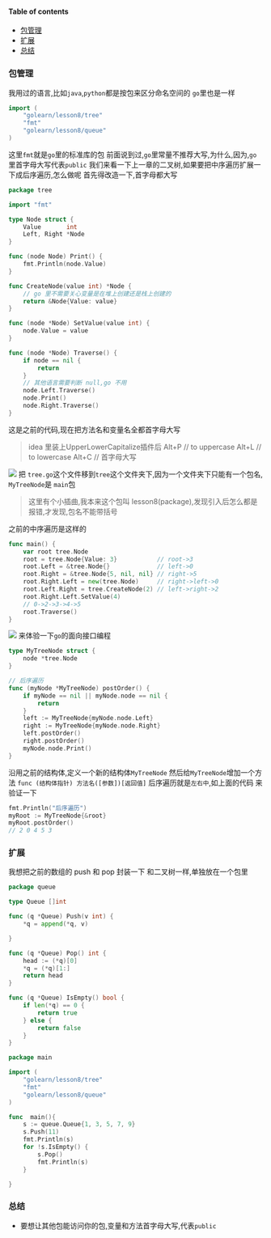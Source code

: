 #### Table of contents
- [包管理](#包管理)
- [扩展](#扩展)
- [总结](#总结)

### 包管理
我用过的语言,比如`java`,`python`都是按包来区分命名空间的
`go`里也是一样
```go
import (
	"golearn/lesson8/tree"
	"fmt"
	"golearn/lesson8/queue"
)
```
这里`fmt`就是`go`里的标准库的包
前面说到过,`go`里常量不推荐大写,为什么,因为,`go`里首字母大写代表`public`
我们来看一下上一章的二叉树,如果要把中序遍历扩展一下成后序遍历,怎么做呢
首先得改造一下,首字母都大写
```go
package tree

import "fmt"

type Node struct {
	Value       int
	Left, Right *Node
}

func (node Node) Print() {
	fmt.Println(node.Value)
}

func CreateNode(value int) *Node {
	// go 里不需要关心变量是在堆上创建还是栈上创建的
	return &Node{Value: value}
}

func (node *Node) SetValue(value int) {
	node.Value = value
}

func (node *Node) Traverse() {
	if node == nil {
		return
	}
	// 其他语言需要判断 null,go 不用
	node.Left.Traverse()
	node.Print()
	node.Right.Traverse()
}
```
这是之前的代码,现在把方法名和变量名全都首字母大写

> idea 里装上UpperLowerCapitalize插件后
Alt+P // to uppercase
Alt+L // to lowercase
Alt+C // 首字母大写

![](http://oqb4aabpb.bkt.clouddn.com/18-8-5/61538305.jpg)
把 `tree.go`这个文件移到`tree`这个文件夹下,因为一个文件夹下只能有一个包名, `MyTreeNode`是 `main`包

> 这里有个小插曲,我本来这个包叫 lesson8(package),发现引入后怎么都是报错,才发现,包名不能带括号

之前的中序遍历是这样的
```go
func main() {
	var root tree.Node
	root = tree.Node{Value: 3}           // root->3
	root.Left = &tree.Node{}             // left->0
	root.Right = &tree.Node{5, nil, nil} // right->5
	root.Right.Left = new(tree.Node)     // right->left->0
	root.Left.Right = tree.CreateNode(2) // left->right->2
	root.Right.Left.SetValue(4)
	// 0->2->3->4->5
	root.Traverse()
}

```
![](http://oqb4aabpb.bkt.clouddn.com/18-8-5/86629566.jpg)
来体验一下`go`的面向接口编程
```go
type MyTreeNode struct {
	node *tree.Node
}

// 后序遍历
func (myNode *MyTreeNode) postOrder() {
	if myNode == nil || myNode.node == nil {
		return
	}
	left := MyTreeNode{myNode.node.Left}
	right := MyTreeNode{myNode.node.Right}
	left.postOrder()
	right.postOrder()
	myNode.node.Print()
}
```
沿用之前的结构体,定义一个新的结构体`MyTreeNode`
然后给`MyTreeNode`增加一个方法
`func (结构体指针) 方法名([参数])[返回值]`
后序遍历就是`左右中`,如上面的代码
来验证一下
```go
fmt.Println("后序遍历")
myRoot := MyTreeNode{&root}
myRoot.postOrder()
// 2 0 4 5 3
```

### 扩展
我想把之前的数组的 push 和 pop 封装一下
和二叉树一样,单独放在一个包里

```go
package queue

type Queue []int

func (q *Queue) Push(v int) {
	*q = append(*q, v)

}

func (q *Queue) Pop() int {
	head := (*q)[0]
	*q = (*q)[1:]
	return head
}

func (q *Queue) IsEmpty() bool {
	if len(*q) == 0 {
		return true
	} else {
		return false
	}
}

```

```go
package main

import (
	"golearn/lesson8/tree"
	"fmt"
	"golearn/lesson8/queue"
)

func  main(){
    s := queue.Queue{1, 3, 5, 7, 9}
    s.Push(11)
    fmt.Println(s)
    for !s.IsEmpty() {
    	s.Pop()
    	fmt.Println(s)
    }

}

```

### 总结
- 要想让其他包能访问你的包,变量和方法首字母大写,代表`public`



